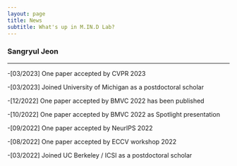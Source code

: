 ```yaml
---
layout: page
title: News
subtitle: What's up in M.IN.D Lab?
---
```


### Sangryul Jeon
<hr>
-[03/2023] One paper accepted by CVPR 2023

-[03/2023] Joined University of Michigan as a postdoctoral scholar

-[12/2022] One paper accepted by BMVC 2022 has been published

-[10/2022] One paper accepted by BMVC 2022 as Spotlight presentation

-[09/2022] One paper accepted by NeurIPS 2022

-[08/2022] One paper accepted by ECCV workshop 2022

-[03/2022] Joined UC Berkeley / ICSI as a postdoctoral scholar
